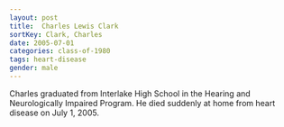```yaml
---
layout: post
title:  Charles Lewis Clark
sortKey: Clark, Charles
date: 2005-07-01
categories: class-of-1980
tags: heart-disease
gender: male
---
```

Charles graduated from Interlake High School in the Hearing and Neurologically Impaired Program. He died suddenly at home from heart disease on July 1, 2005.
